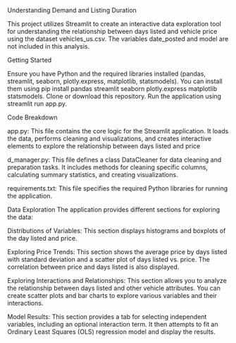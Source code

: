 Understanding Demand and Listing Duration

This project utilizes Streamlit to create an interactive data exploration tool for understanding the relationship between days listed and vehicle price using the dataset vehicles_us.csv. The variables date_posted and model are not included in this analysis.

Getting Started

Ensure you have Python and the required libraries installed (pandas, streamlit, seaborn, plotly.express, matplotlib, statsmodels). You can install them using pip install pandas streamlit seaborn plotly.express matplotlib statsmodels.
Clone or download this repository.
Run the application using streamlit run app.py.

Code Breakdown

app.py: This file contains the core logic for the Streamlit application. It loads the data, performs cleaning and visualizations, and creates interactive elements to explore the relationship between days listed and price

d_manager.py: This file defines a class DataCleaner for data cleaning and preparation tasks. It includes methods for cleaning specific columns, calculating summary statistics, and creating visualizations.

requirements.txt: This file specifies the required Python libraries for running the application.

Data Exploration
The application provides different sections for exploring the data:

Distributions of Variables: This section displays histograms and boxplots of the day listed and price.

Exploring Price Trends: This section shows the average price by days listed with standard deviation and a scatter plot of days listed vs. price. The correlation between price and days listed is also displayed.

Exploring Interactions and Relationships: This section allows you to analyze the relationship between days listed and other vehicle attributes. You can create scatter plots and bar charts to explore various variables and their interactions.

Model Results: This section provides a tab for selecting independent variables, including an optional interaction term. It then attempts to fit an Ordinary Least Squares (OLS) regression model and display the results.
